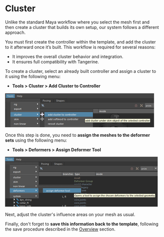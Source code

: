 # Cluster

Unlike the standard Maya workflow where you select the mesh first and then create a cluster that builds its own setup, our system follows a different approach.

You must first create the controller within the template, and add the cluster to it afterward once it’s built.
This workflow is required for several reasons:

- It improves the overall cluster behavior and integration.
- It ensures full compatibility with Tangerine.

To create a cluster, select an already built controller and assign a cluster to it using the following menu:

- **Tools > Cluster > Add Cluster to Controller**

![add cluster](./img/add_cluster.png)

Once this step is done, you need to **assign the meshes to the deformer sets** using the following menu:

- **Tools > Deformers > Assign Deformer Tool**

![assign cluster](./img/assign_deformer.png)

Next, adjust the cluster's influence areas on your mesh as usual.

Finally, don't forget to **save this information back to the template**, following the save procedure described in the [Overview](./overview.md) section.
